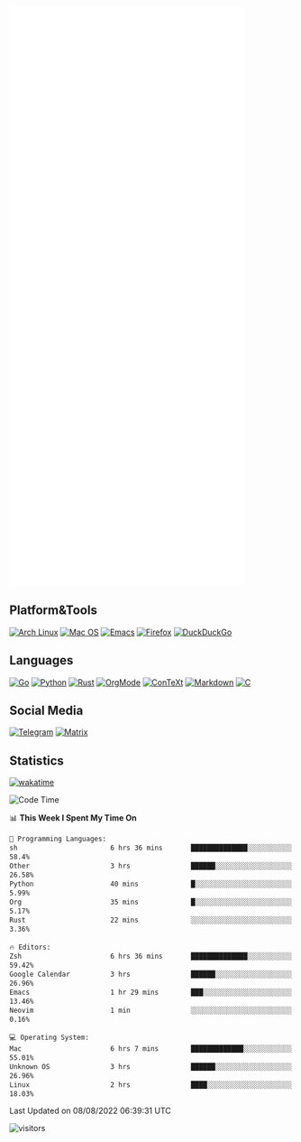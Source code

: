 ![Metrics](https://github.com/SteamedFish/SteamedFish/blob/master/github-metrics.svg)

## Platform&Tools

[![Arch Linux](https://img.shields.io/badge/ArchLinux-1793D1?logo=arch-linux&logoColor=fff&style=flat-square)](https://archlinux.org/)
[![Mac OS](https://img.shields.io/badge/MacOS-000000?style=flat-square&logo=macos&logoColor=F0F0F0)](https://www.apple.com/macos/)
[![Emacs](https://img.shields.io/badge/Emacs-%237F5AB6.svg?&style=flat-square&logo=gnu-emacs&logoColor=white)](https://www.gnu.org/software/emacs/)
[![Firefox](https://img.shields.io/badge/Firefox-FF7139?style=flat-square&logo=Firefox-Browser&logoColor=white)](https://firefox.com/)
[![DuckDuckGo](https://img.shields.io/badge/DuckDuckGo-DE5833?style=flat-square&logo=DuckDuckGo&logoColor=white)](https://duckduckgo.com/)

## Languages

[![Go](https://img.shields.io/badge/Golang-%2300ADD8.svg?style=flat-square&logo=go&logoColor=white)](https://golang.org/)
[![Python](https://img.shields.io/badge/Python-3670A0?style=flat-square&logo=python&logoColor=ffdd54)](https://www.python.org/)
[![Rust](https://img.shields.io/badge/Rust-%23000000.svg?style=flat-square&logo=rust&logoColor=white)](https://www.rust-lang.org/)
[![OrgMode](https://img.shields.io/badge/OrgMode-%23000000.svg?style=flat-square&logo=org&logoColor=white)](https://orgmode.org/)
[![ConTeXt](https://img.shields.io/badge/ConTeXt-%23008080.svg?style=flat-square&logo=latex&logoColor=white)](https://contextgarden.net/)
[![Markdown](https://img.shields.io/badge/MarkDown-%23000000.svg?style=flat-square&logo=markdown&logoColor=white)](https://daringfireball.net/projects/markdown/)
[![C](https://img.shields.io/badge/C-%2300599C.svg?style=flat-square&logo=c&logoColor=white)](https://www.iso.org/standard/74528.html)

## Social Media
[![Telegram](https://img.shields.io/badge/SteamedFish-2CA5E0?style=social&logo=telegram&logoColor=white)](https://t.me/SteamedFish)
[![Matrix](https://img.shields.io/badge/SteamedFish-2CA5E0?style=social&logo=matrix&logoColor=black)](https://matrix.to/#/@i:steamedfish.org)

## Statistics
[![wakatime](https://wakatime.com/badge/user/168280d6-fcf2-4b4f-ad3a-dc4612f35b38.svg)](https://wakatime.com/@168280d6-fcf2-4b4f-ad3a-dc4612f35b38)

<!--START_SECTION:waka-->
![Code Time](http://img.shields.io/badge/Code%20Time-1%2C951%20hrs%2043%20mins-blue)

📊 **This Week I Spent My Time On** 

```text
💬 Programming Languages: 
sh                       6 hrs 36 mins       ██████████████░░░░░░░░░░░   58.4% 
Other                    3 hrs               ██████░░░░░░░░░░░░░░░░░░░   26.58% 
Python                   40 mins             █░░░░░░░░░░░░░░░░░░░░░░░░   5.99% 
Org                      35 mins             █░░░░░░░░░░░░░░░░░░░░░░░░   5.17% 
Rust                     22 mins             ░░░░░░░░░░░░░░░░░░░░░░░░░   3.36%

🔥 Editors: 
Zsh                      6 hrs 36 mins       ██████████████░░░░░░░░░░░   59.42% 
Google Calendar          3 hrs               ██████░░░░░░░░░░░░░░░░░░░   26.96% 
Emacs                    1 hr 29 mins        ███░░░░░░░░░░░░░░░░░░░░░░   13.46% 
Neovim                   1 min               ░░░░░░░░░░░░░░░░░░░░░░░░░   0.16%

💻 Operating System: 
Mac                      6 hrs 7 mins        █████████████░░░░░░░░░░░░   55.01% 
Unknown OS               3 hrs               ██████░░░░░░░░░░░░░░░░░░░   26.96% 
Linux                    2 hrs               ████░░░░░░░░░░░░░░░░░░░░░   18.03%

```


 Last Updated on 08/08/2022 06:39:31 UTC
<!--END_SECTION:waka-->

![visitors](https://visitor-badge.laobi.icu/badge?page_id=SteamedFish.SteamedFish)
